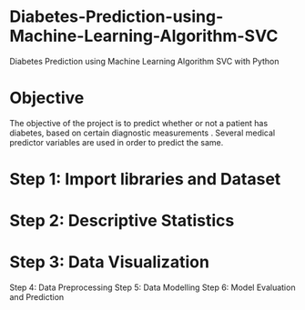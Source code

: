 # Diabetes-Prediction-using-Machine-Learning-Algorithm-SVC
Diabetes Prediction using Machine Learning Algorithm SVC with Python
# Objective
The objective of the project is to predict whether or not a patient has diabetes, based on certain diagnostic measurements . Several medical predictor variables are used in order to predict the same.
# 
# Step 1: Import libraries and Dataset
# Step 2: Descriptive Statistics
# Step 3: Data Visualization 
Step 4: Data Preprocessing
Step 5: Data Modelling
Step 6: Model Evaluation and Prediction
